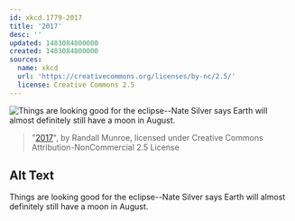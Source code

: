 ```yaml
---
id: xkcd.1779-2017
title: '2017'
desc: ''
updated: 1483084800000
created: 1483084800000
sources:
  name: xkcd
  url: 'https://creativecommons.org/licenses/by-nc/2.5/'
  license: Creative Commons 2.5
---
```

![Things are looking good for the eclipse--Nate Silver says Earth will almost definitely still have a moon in August.](https://imgs.xkcd.com/comics/2017.png)
> "[2017](https://xkcd.com/1779/)", by Randall Munroe, licensed under Creative Commons Attribution-NonCommercial 2.5 License

## Alt Text
Things are looking good for the eclipse--Nate Silver says Earth will almost definitely still have a moon in August.
